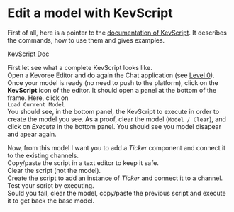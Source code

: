 # Edit a model with KevScript

First of all, here is a pointer to the [documentation of KevScript](http://kevoree.org/doc/#kevoree-script-aka-kevscript). It describes the commands, how to use them and gives examples.

[KevScript Doc](http://kevoree.org/doc/#kevoree-script-aka-kevscript)   

First let see what a complete KevScript looks like.    
Open a Kevoree Editor and do again the Chat application (see [Level 0](http://kevoree.org/practices/level0/)).    
Once your model is ready (no need to push to the platform), click on the **KevScript** icon of the editor. It should open a panel at the bottom of the frame. Here, click on    
`Load Current Model`    
You should see, in the bottom panel, the KevScript to execute in order to create the model you see. As a proof, clear the model (`Model / Clear`), and click on *Execute* in the bottom panel. You should see you model disapear and apear again.

Now, from this model I want you to add a *Ticker* component and connect it to the existing channels.   
Copy/paste the script in a text editor to keep it safe.    
Clear the script (not the model).   
Create the script to add an instance of *Ticker* and connect it to a channel.    
Test your script by executing.    
Sould you fail, clear the model, copy/paste the previous script and execute it to get back the base model.
